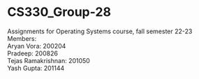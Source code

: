 # CS330_Group-28
Assignments for Operating Systems course, fall semester 22-23<br/>
Members:<br/>
Aryan Vora: 200204<br/>
Pradeep: 200826<br/>
Tejas Ramakrishnan: 201050<br/>
Yash Gupta: 201144<br/>
